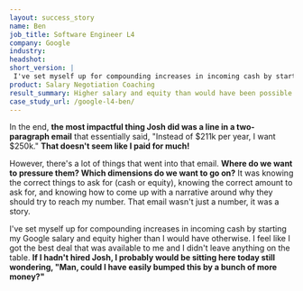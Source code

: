 ```yaml
---
layout: success_story
name: Ben
job_title: Software Engineer L4
company: Google
industry: 
headshot: 
short_version: |
 I've set myself up for compounding increases in incoming cash by starting my Google salary and equity higher than I would have otherwise. I feel like I got the best deal that was available to me and I didn't leave anything on the table. **If I hadn't hired Josh, I probably would be sitting here today still wondering, "Man, could I have easily bumped this by a bunch of more money?"**.
product: Salary Negotiation Coaching
result_summary: Higher salary and equity than would have been possible otherwise.
case_study_url: /google-l4-ben/
---
```


In the end, **the most impactful thing Josh did was a line in a two-paragraph email** that essentially said, "Instead of $211k per year, I want $250k." **That doesn't seem like I paid for much!**

However, there's a lot of things that went into that email. **Where do we want to pressure them? Which dimensions do we want to go on?** It was knowing the correct things to ask for (cash or equity), knowing the correct amount to ask for, and knowing how to come up with a narrative around why they should try to reach my number. That email wasn't just a number, it was a story.

I've set myself up for compounding increases in incoming cash by starting my Google salary and equity higher than I would have otherwise. I feel like I got the best deal that was available to me and I didn't leave anything on the table. **If I hadn't hired Josh, I probably would be sitting here today still wondering, "Man, could I have easily bumped this by a bunch of more money?"**